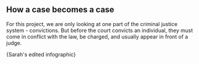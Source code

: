 ## How a case becomes a case

For this project, we are only looking at one part of the criminal justice system - convictions. But before the court convicts an individual, they must come in conflict with the law, be charged, and usually appear in front of a judge. 

{Sarah's edited infographic} 